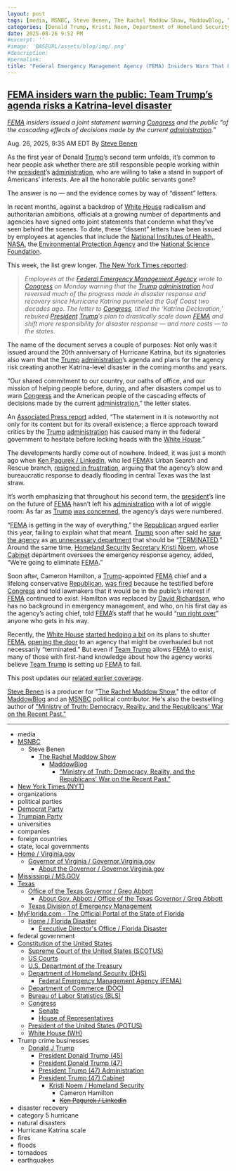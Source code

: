```yaml
---
layout: post
tags: [media, MSNBC, Steve Benen, The Rachel Maddow Show, MaddowBlog, “Ministry of Truth –  Democracy Reality and the Republicans’ War on the Recent Past.”, New York Times (NYT), organizations, universities, companies, MN bbn8- foreign countries, state local governments, federal government, Constitution of the United States, Supreme Court of the United States (SCOTUS), US Courts, U.S. Department of the Treasury, Department of Homeland Security (DHS), Federal Emergency Management Agency (FEMA), Department of Commerce (DOC), Bureau of Labor Statistics (BLS), Congress, Senate, House of Representatives, President of the United States (POTUS), White House (WH), Trump crime businesses, Donald J Trump, President Donald Trump (45), President Donald Trump (47), President Trump (47) Administration, President Trump (47) Cabinet, Kristi Noem / Homeland Security, Cameron Hamilton, Ken Pagurek / LinkedIn, disaster recovery, category 5 hurricane, natural disasters, Hurricane Katrina scale, fires, floods, tornadoes, earthquakes]
categories: [Donald Trump, Kristi Noem, Department of Homeland Security (DHS), Federal Emergency Management Agency (FEMA), disaster recovery, category 5 hurricane, natural disasters,  Hurricane Katrina scale]
date: 2025-08-26 9:52 PM
#excerpt: ''
#image: 'BASEURL/assets/blog/img/.png'
#description:
#permalink:
title: "Federal Emergency Management Agency (FEMA) Insiders Warn That US In Unprepared For Hurricane Katrina Scale Disaster"
---
```



## [FEMA insiders warn the public: Team Trump’s agenda risks a Katrina-level disaster](https://www.msnbc.com/rachel-maddow-show/maddowblog/fema-katrina-letter-congress-trump-rcna227202)

*[FEMA](https://www.fema.gov/) insiders issued a joint statement warning [Congress](https://www.congress.gov/) and the public “of the cascading effects of decisions made by the current [administration](https://www.whitehouse.gov/administration/).”*

Aug. 26, 2025, 9:35 AM EDT
By [Steve Benen](https://www.msnbc.com/author/steve-benen-ncpn433601)

As the first year of Donald [Trump](https://www.donaldjtrump.com/)’s second term unfolds, it’s common to hear people ask whether there are still responsible people working within the [president](https://www.whitehouse.gov/)’s [administration](https://www.whitehouse.gov/administration/), who are willing to take a stand in support of Americans’ interests. Are all the honorable public servants gone?

The answer is no — and the evidence comes by way of “dissent” letters.

In recent months, against a backdrop of [White House](https://www.whitehouse.gov/) radicalism and authoritarian ambitions, officials at a growing number of departments and agencies have signed onto joint statements that condemn what they’ve seen behind the scenes. To date, these “dissent” letters have been issued by employees at agencies that include the [National Institutes of Health,](https://www.msnbc.com/rachel-maddow-show/maddowblog/bethesda-declaration-nih-protest-trump-public-health-rcna212120), [NASA](https://www.msnbc.com/rachel-maddow-show/maddowblog/resignations-dissent-letter-suggest-trump-put-nasas-future-doubt-rcna220211), the [Environmental Protection Agency](https://www.nytimes.com/2025/06/30/climate/epa-employees-warning-letter.html) and the [National Science Foundation](https://www.nytimes.com/2025/07/22/science/trump-science-foundation-letter.html).

This week, the list grew longer. [The New York Times reported](https://www.nytimes.com/2025/08/25/climate/fema-employees-letter-trump-katrina.html):

> *Employees at the [Federal Emergency Management Agency](https://www.fema.gov/) wrote to [Congress](https://www.congress.gov/) on Monday warning that the [Trump](https://www.donaldjtrump.com/) [administration](https://www.whitehouse.gov/administration/) had reversed much of the progress made in disaster response and recovery since Hurricane Katrina pummeled the Gulf Coast two decades ago. The letter to [Congress](https://www.congress.gov/), titled the ‘Katrina Declaration,’ rebuked [President](https://www.whitehouse.gov/) [Trump](https://www.donaldjtrump.com/)’s plan to drastically scale down [FEMA](https://www.fema.gov/) and shift more responsibility for disaster response — and more costs — to the states.*

The name of the document serves a couple of purposes: Not only was it issued around the 20th anniversary of Hurricane Katrina, but its signatories also warn that the [Trump](https://www.donaldjtrump.com/) [administration](https://www.whitehouse.gov/administration/)’s agenda and plans for the agency risk creating another Katrina-level disaster in the coming months and years.

“Our shared commitment to our country, our oaths of office, and our mission of helping people before, during, and after disasters compel us to warn [Congress](https://www.congress.gov/) and the American people of the cascading effects of decisions made by the current [administration](https://www.whitehouse.gov/administration/),” the letter states.

An [Associated Press report](https://apnews.com/article/fema-letter-kristi-noem-disasters-836712f383a8b7d393c5ebf0f80143cf) added, “The statement in it is noteworthy not only for its content but for its overall existence; a fierce approach toward critics by the [Trump](https://www.donaldjtrump.com/) [administration](https://www.whitehouse.gov/administration/) has caused many in the federal government to hesitate before locking heads with the [White House](https://www.whitehouse.gov/).”

The developments hardly come out of nowhere. Indeed, it was just a month ago when [Ken Pagurek / LinkedIn](https://www.linkedin.com/in/ken-pagurek-26861b1/), who led [FEMA](https://www.fema.gov/)’s Urban Search and Rescue branch, [resigned in frustration](https://www.msnbc.com/rachel-maddow-show/maddowblog/questions-femas-future-grow-louder-latest-resignation-rcna220279), arguing that the agency’s slow and bureaucratic response to deadly flooding in central Texas was the last straw.

It’s worth emphasizing that throughout his second term, the [president](https://www.whitehouse.gov/)’s line on the future of [FEMA](https://www.fema.gov/) hasn’t left his [administration](https://www.whitehouse.gov/administration/) with a lot of wiggle room: As far as [Trump](https://www.donaldjtrump.com/) [was concerned](https://www.msnbc.com/rachel-maddow-show/maddowblog/trump-suggests-femas-future-doubt-gets-way-rcna188923), the agency’s days were numbered.

“[FEMA](https://www.fema.gov/) is getting in the way of everything,” the [Republican](https://www.gop.com/) argued earlier this year, failing to explain what that meant. [Trump](https://www.donaldjtrump.com/) soon after said he [saw the agency](https://x.com/Acyn/status/1882965826682442124) as [an unnecessary department](https://x.com/atrupar/status/1882965415954944258) that should be “[TERMINATED](https://truthsocial.com/@realDonaldTrump](https://www.donaldjtrump.com/)/113985962341531654).” Around the same time, [Homeland Security](https://www.dhs.gov/)  [Secretary Kristi Noem](), whose [Cabinet](https://www.whitehouse.gov/[administration](https://www.whitehouse.gov/administration/)/the-cabinet/) department oversees the emergency response agency, added, “We’re going to eliminate [FEMA](https://www.fema.gov/).”

Soon after, Cameron Hamilton, a [Trump](https://www.donaldjtrump.com/)-appointed [FEMA](https://www.fema.gov/) chief and a lifelong conservative [Republican](https://www.gop.com/), [was fired](https://www.msnbc.com/rachel-maddow-show/maddowblog/fema-chief-fired-cameron-hamilton-trump-rcna205676) because he testified before [Congress](https://www.congress.gov/) and told lawmakers that it would be in the public’s interest if [FEMA](https://www.fema.gov/) continued to exist. Hamilton was replaced by [David Richardson](), who has no background in emergency management, and who, on his first day as the agency’s acting chief, told [FEMA](https://www.fema.gov/)’s staff that he would “[run right over](https://www.usatoday.com/story/news/politics/2025/05/09/fema-head-run-right-over-staff/83533958007/?tbref=hp)” anyone who gets in his way.

Recently, the [White House](https://www.whitehouse.gov/) [started hedging a bit](https://www.msnbc.com/rachel-maddow-show/maddowblog/texas-flood-team-trump-faces-uncomfortable-questions-femas-future-rcna217461) on its plans to shutter [FEMA](https://www.fema.gov/), [opening the door](https://www.washingtonpost.com/politics/2025/07/11/trump-fema-texas-floods/) to an agency that might be overhauled but not necessarily “terminated.” But even if [Team Trump](https://www.donaldjtrump.com/) allows [FEMA](https://www.fema.gov/) to exist, many of those with first-hand knowledge about how the agency works believe [Team Trump](https://www.donaldjtrump.com/) is setting up [FEMA](https://www.fema.gov/) to fail.

This post updates our [related earlier coverage](https://www.msnbc.com/rachel-maddow-show/maddowblog/questions-femas-future-grow-louder-latest-resignation-rcna220279).

[Steve Benen](https://www.msnbc.com/author/steve-benen-ncpn433601) is a producer for "[The Rachel Maddow Show](https://www.msnbc.com/rachel-maddow-show)," the editor of [MaddowBlog](https://www.msnbc.com/rachel-maddow-show) and an [MSNBC](https://www.msnbc.com/) political contributor. He's also the bestselling author of ["Ministry of Truth: Democracy, Reality, and the Republicans' War on the Recent Past."](https://www.harpercollins.com/products/ministry-of-truth-steve-benen)

----
- media
- [MSNBC](https://www.msnbc.com/)
    - Steve Benen
        - [The Rachel Maddow Show](https://www.msnbc.com/rachel-maddow-show)
            - [MaddowBlog](https://www.msnbc.com/rachel-maddow-show) 
                - ["Ministry of Truth: Democracy, Reality, and the Republicans' War on the Recent Past."](https://www.harpercollins.com/products/ministry-of-truth-steve-benen)
- [New York Times (NYT)](https://www.nytimes.com/)
- organizations 
- political parties 
- [Democrat Party](https://www.democrats.org/)
- [Trumpian Party](https://www.gop.com/)
- universities 
- companies 
- foreign countries
- state, local governments 
- [Home / Virginia.gov](https://www.virginia.gov/)
    - [Governor of Virginia / Governor.Virginia.gov](https://www.governor.virginia.gov/)
        - [About the Governor / Governor.Virginia.gov](https://www.governor.virginia.gov/about/)
- [Mississippi / MS.GOV](https://www.ms.gov/)
- [Texas](https://www.texas.gov/)
    - [Office of the Texas Governor / Greg Abbott](https://gov.texas.gov/)
        - [About Gov. Abbott / Office of the Texas Governor / Greg Abbott]()
    - [Texas Division of Emergency Management](https://tdem.texas.gov/)
- [MyFlorida.com - The Official Portal of the State of Florida](https://www.myflorida.gov/)
    - [Home / Florida Disaster](https://www.floridadisaster.org/)
        - [Executive Director's Office / Florida Disaster](https://www.floridadisaster.org/dem/Executive-directors-office/)
- federal government 
- [Constitution of the United States](https://constitution.congress.gov/)
    - [Supreme Court of the United States (SCOTUS)](https://www.supremecourt.gov/)
    - [US Courts](https://www.uscourts.gov/)
    - [U.S. Department of the Treasury](https://home.treasury.gov/)
    - [Department of Homeland Security (DHS)](https://www.dhs.gov/)
        - [Federal Emergency Management Agency (FEMA)](https://www.fema.gov/)
    - [Department of Commerce (DOC)](https://www.commerce.gov/)
    - [Bureau of Labor Statistics (BLS)](https://www.bls.gov/)
    - [Congress](https://www.congress.gov/)
        - [Senate](https://www.senate.gov/)
        - [House of Representatives](https://www.house.gov/)
    - [President of the United States (POTUS)](https://www.whitehouse.gov/)
    - [White House (WH)](https://www.whitehouse.gov/)
- Trump crime businesses 
    - [Donald J Trump](https://www.donaldjtrump.com/)
         - [President Donald Trump (45)](https://trumpwhitehouse.archives.gov/)
        - [President Donald Trump (47)](https://www.whitehouse.gov/[administration](https://www.whitehouse.gov/administration/)/donald-j-trump/)
        - [President Trump (47) Administration](https://www.whitehouse.gov/[administration](https://www.whitehouse.gov/administration/)/)
        - [President Trump (47) Cabinet](https://www.whitehouse.gov/[administration](https://www.whitehouse.gov/administration/)/the-cabinet/)
            - [Kristi Noem / Homeland Security](https://www.dhs.gov/person/kristi-noem)
                - Cameron Hamilton
                - ~~[Ken Pagurek / LinkedIn](https://www.linkedin.com/in/ken-pagurek-26861b1/)~~ 
- disaster recovery
- category 5 hurricane
- natural disasters
- Hurricane Katrina scale
- fires
- floods
- tornadoes 
- earthquakes 
